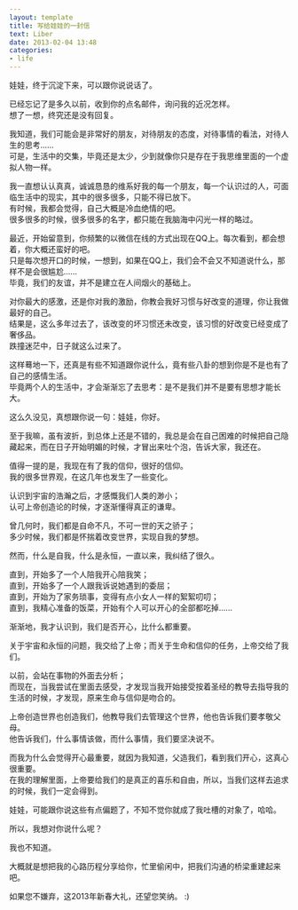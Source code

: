 ```yaml
---
layout: template
title: 写给娃娃的一封信
text: Liber
date: 2013-02-04 13:48
categories:
- life
---
```

娃娃，终于沉淀下来，可以跟你说说话了。  

已经忘记了是多久以前，收到你的点名邮件，询问我的近况怎样。  
想了一想，终究还是没有回复。  

我知道，我们可能会是非常好的朋友，对待朋友的态度，对待事情的看法，对待人生的思考......  
可是，生活中的交集，毕竟还是太少，少到就像你只是存在于我思维里面的一个虚拟人物一样。

我一直想认认真真，诚诚恳恳的维系好我的每一个朋友，每一个认识过的人，可面临生活中的现实，其中的很多很多，只能不得已放下。  
有时候，我都会觉得，自己大概是冷血绝情的吧。  
很多很多的时候，很多很多的名字，都只能在我脑海中闪光一样的略过。

最近，开始留意到，你频繁的以微信在线的方式出现在QQ上。每次看到，都会想着，你大概还蛮好的吧。  
只是每次想开口的时候，一想到，如果在QQ上，我们会不会又不知道说什么，那样不是会很尴尬......  
毕竟，我们的友谊，并不是建立在人间烟火的基础上。

对你最大的感激，还是你对我的激励，你教会我好习惯与好改变的道理，你让我做最好的自己。  
结果是，这么多年过去了，该改变的坏习惯还未改变，该习惯的好改变已经变成了奢侈品。  
跌撞迷茫中，日子就这么过来了。

这样蓦地一下，还真是有些不知道跟你说什么，竟有些八卦的想到你是不是也有了自己的感情生活。  
毕竟两个人的生活中，才会渐渐忘了去思考：是不是我们并不是要有思想才能长大。

这么久没见，真想跟你说一句：娃娃，你好。

至于我嘛，虽有波折，到总体上还是不错的，我总是会在自己困难的时候把自己隐藏起来，而在日子开始明媚的时候，才冒出来吐个泡，告诉大家，我还在。

值得一提的是，我现在有了我的信仰，很好的信仰。  
我的很多世界观，在这几年也发生了一些变化。

认识到宇宙的浩瀚之后，才感慨我们人类的渺小；  
认可上帝创造论的时候，才逐渐懂得真正的谦卑。

曾几何时，我们都是自命不凡，不可一世的天之骄子；  
多少时候，我们都是怀揣着改变世界，实现自我的梦想。

然而，什么是自我，什么是永恒，一直以来，我纠结了很久。

直到，开始多了一个人陪我开心陪我笑；  
直到，开始多了一个人跟我诉说她遇到的委屈；  
直到，开始为了家务琐事，变得有点小女人一样的絮絮叨叨；  
直到，我精心准备的饭菜，开始有个人可以开心的全部都吃掉......

渐渐地，我才认识到，我们是否开心，比什么都重要。

关于宇宙和永恒的问题，我交给了上帝；而关于生命和信仰的任务，上帝交给了我们。

以前，会站在事物的外面去分析；  
而现在，当我尝试在里面去感受，才发现当我开始接受按着圣经的教导去指导我的生活的时候，才发现，原来生命与信仰是吻合的。

上帝创造世界也创造我们，他教导我们去管理这个世界，他也告诉我们要孝敬父母。  
他告诉我们，什么事情该做，而什么事情，我们要坚决说不。

而我为什么会觉得开心最重要，就因为我知道，父造我们，看到我们开心，这真心很重要。  
在我的理解里面，上帝要给我们的是真正的喜乐和自由，所以，当我们这样去追求的时候，我们一定会得到。

娃娃，可能跟你说这些有点偏题了，不知不觉你就成了我吐槽的对象了，哈哈。

所以，我想对你说什么呢？

我也不知道。

大概就是想把我的心路历程分享给你，忙里偷闲中，把我们沟通的桥梁重建起来吧。

如果您不嫌弃，这2013年新春大礼，还望您笑纳。 :)  







